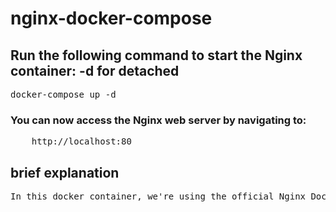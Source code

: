 # nginx-docker-compose

## Run the following command to start the Nginx container: -d for detached
<pre>
docker-compose up -d
</pre>

### You can now access the Nginx web server by navigating to:
<pre>
    http://localhost:80
</pre>

## brief explanation
<pre>
In this docker container, we're using the official Nginx Docker image from Docker Hub (nginx:latest). We're mapping port 8080 on the host to port 80 on the container, and we're also using a volume to mount an external Nginx configuration file (nginx.conf) into the container at /etc/nginx/nginx.conf. The restart option could be used to ensure the Nginx container restarts automatically if it goes down.
</pre>

